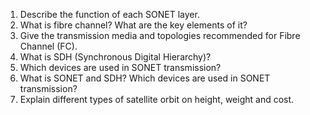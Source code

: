 1. Describe the function of each SONET layer.
2. What is fibre channel? What are the key elements of it?
3. Give the transmission media and topologies recommended for Fibre Channel (FC).
4. What is SDH (Synchronous Digital Hierarchy)?
5. Which devices are used in SONET transmission?
6. What is SONET and SDH? Which devices are used in SONET transmission?
7. Explain different types of satellite orbit on height, weight and cost.
